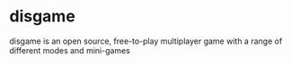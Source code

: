 # disgame
disgame is an open source, free-to-play multiplayer game with a range of different modes and mini-games